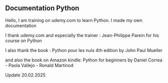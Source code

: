 ## Documentation Python

 
Hello, I am training on udemy.com to learn Python. I made my own documentation 

I thank udemy.com and especially the trainer : Jean-Philippe Parein for his course on Python 

I also thank the book : Python pour les nuls 4th edition by John Paul Mueller  

and also the book on Amazon kindle: Python for beginners by Daniel Correa - Paola Vallejo - Ronald Martinod 


Update 20.02.2025

